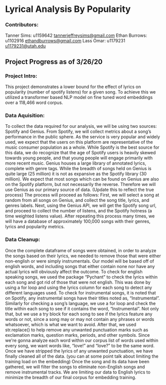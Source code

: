 # Lyrical Analysis By Popularity

### Contributors:
Tanner Sims: u1159642 tannerjeffreysims@gmail.com
Ethan Burrows: u1102916 ethandburrows@gmail.com
Lass Omar: u1179231 u1179231@utah.edu


## Project Progress as of 3/26/20

### Project Intro:
This project demonstrates a lower bound for the effect of lyrics on popularity (number of spotify listens) for a given song. To achieve this we utilized a transformer based NLP model on fine tuned word embeddings over a 118,466 word corpus.

### Data Aquisition:
To collect the data required for our analysis, we will be using two sources: Spotify and Genius. From Spotify, we will collect metrics about a song’s performance in the public sphere. As the service is very popular and widely used, we expect that the users on this platform are representative of the music consumer population as a whole. While Spotify is the best source for this data, we do recognize that the age of Spotify users is heavily skewed towards young people, and that young people will engage primarily with more recent music. 
Genius houses a large library of annotated lyrics, complete with genre tags. While the breadth of songs held on Genius is quite large (25 million) it is not as expansive as the Spotify library (30 million). We expect that most songs which can be found on Genius are also on the Spotify platform, but not necessarily the reverse. Therefore we will use Genius as our primary source of data.
(Update this to reflect the true process) The process will proceed as follows: First, we will select a song at random from all songs on Genius, and collect the song title, lyrics, and genres labels. Next, using the Genius API, we will get the Spotify song url, and proceed to collect the number of listens, and the Spotify hotness (a time weighted listens value). 
After repeating this process many times, we will have a database of approximately 100,000 songs with their genres, lyrics and popularity metrics. 

### Data Cleanup:
Once the complete dataframe of songs were obtained, in order to analyze the songs based on their lyrics, we needed to remove those that were either non-english or were simply instrumentals. Our model will be based off of english words, and including songs that either contain none nor have any actual lyrics will obviously affect the outcome. 
To check for english speaking songs, we used the package “Pychant” to check the lyrics within each song and got rid of those that were not english. This was done by using a for loop and using the lyrics column for each song to detect any different languages used. 
To check for instrumental songs, it is noted that on Spotify, any instrumental songs have their titles noted as, “Instrumental”. Similarly for checking a song’s language, we use a for loop and check the title within each song to see if it contains the word, “Instrumental”. Not only that, but we use a try block for each song to see if the lyrics feature any words or not, since a song may or may not contain any phrases or words whatsoever, which is what we want to avoid.
After that, we used str.replace() to help remove any unwanted punctuation marks such as exclamation marks, question marks, periods, and other symbols. Since we're gonna analyze each word within our corpus list of words used within every song, we want words like, “love!” and “love?” to be the same word. Once we have stripped the lyrics of any unwanted punctuation, we have finally cleaned all of the data.
(you can at some point talk about limiting the training load on the embedding)
Once the song and its data have been gathered, we will filter the songs to eliminate non-English songs and remove instrumental tracks. We are limiting our data to English lyrics to minimize the breadth of our final corpus for embedding training.

